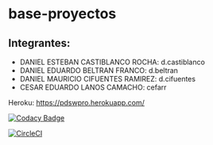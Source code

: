 # base-proyectos
## **Integrantes:**<br />
* DANIEL ESTEBAN CASTIBLANCO ROCHA:  d.castiblanco<br />
* DANIEL EDUARDO BELTRAN FRANCO:  d.beltran<br />
* DANIEL MAURICIO CIFUENTES RAMIREZ:  d.cifuentes<br />
* CESAR EDUARDO LANOS CAMACHO:  cefarr<br />

Heroku: https://pdswpro.herokuapp.com/

[![Codacy Badge](https://api.codacy.com/project/badge/Grade/cb072b2d097d4225903b79bea175971d)](https://www.codacy.com/app/dolardanies/pdswpro?utm_source=github.com&amp;utm_medium=referral&amp;utm_content=PdswProject/pdswpro&amp;utm_campaign=Badge_Grade)

[![CircleCI](https://circleci.com/gh/PdswProject/FinalProject.svg?style=svg)](https://circleci.com/gh/PdswProject/FinalProject)

